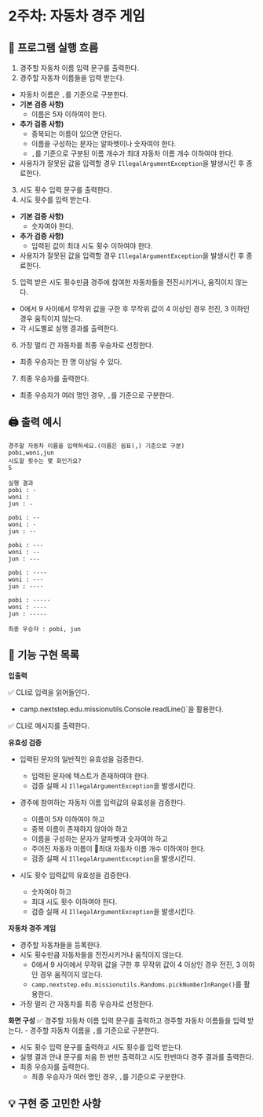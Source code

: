 
# 2주차: 자동차 경주 게임

## 🔄 프로그램 실행 흐름
1. 경주할 자동차 이름 입력 문구를 출력한다.
2. 경주할 자동차 이름들을 입력 받는다.
- 자동차 이름은 `,`를 기준으로 구분한다.
- **기본 검증 사항)**
    - 이름은 5자 이하여야 한다.
- **추가 검증 사항)**
    - 중복되는 이름이 있으면 안된다.
    - 이름을 구성하는 문자는 알파벳이나 숫자여야 한다.
    - `,`를 기준으로 구분된 이름 개수가 최대 자동차 이름 개수 이하여야 한다.
- 사용자가 잘못된 값을 입력할 경우 `IllegalArgumentException`을 발생시킨 후 종료한다.
3. 시도 횟수 입력 문구를 출력한다.
4. 시도 횟수를 입력 받는다.
- **기본 검증 사항)**
    - 숫자여야 한다.
- **추가 검증 사항)**
    - 입력된 값이 최대 시도 횟수 이하여야 한다.
- 사용자가 잘못된 값을 입력할 경우 `IllegalArgumentException`을 발생시킨 후 종료한다.
5. 입력 받은 시도 횟수만큼 경주에 참여한 자동차들을 전진시키거나, 움직이지 않는다.
-  0에서 9 사이에서 무작위 값을 구한 후 무작위 값이 4 이상인 경우 전진, 3 이하인 경우 움직이지 않는다.
- 각 시도별로 실행 결과를 출력한다.
6. 가장 멀리 간 자동차를 최종 우승자로 선정한다.
- 최종 우승자는 한 명 이상일 수 있다.
7. 최종 우승자를 출력한다.
- 최종 우승자가 여러 명인 경우, `,`를 기준으로 구분한다.
## 🖨️ 출력 예시

```
경주할 자동차 이름을 입력하세요.(이름은 쉼표(,) 기준으로 구분)
pobi,woni,jun
시도할 횟수는 몇 회인가요?
5

실행 결과
pobi : -
woni : 
jun : -

pobi : --
woni : -
jun : --

pobi : ---
woni : --
jun : ---

pobi : ----
woni : ---
jun : ----

pobi : -----
woni : ----
jun : -----

최종 우승자 : pobi, jun
```


## 📝 기능 구현 목록

**입출력**

✅ CLI로 입력을 읽어들인다.
- camp.nextstep.edu.missionutils.Console.readLine()`을 활용한다.

✅ CLI로 메시지를 출력한다.

**유효성 검증**
- 입력된 문자의 일반적인 유효성을 검증한다.
    - 입력된 문자에 텍스트가 존재하여야 한다.
    - 검증 실패 시 `IllegalArgumentException`을 발생시킨다.

- 경주에 참여하는 자동차 이름 입력값의 유효성을 검증한다.
    - 이름이 5자 이하여야 하고
    - 중복 이름이 존재하지 않아야 하고
    - 이름을 구성하는 문자가 알파벳과 숫자여야 하고
    - 주어진 자동차 이름이 최대 자동차 이름 개수 이하여야 한다.
    - 검증 실패 시 `IllegalArgumentException`을 발생시킨다.

- 시도 횟수 입력값의 유효성을 검증한다.
    - 숫자여야 하고
    - 최대 시도 횟수 이하여야 한다.
    - 검증 실패 시 `IllegalArgumentException`을 발생시킨다.

**자동차 경주 게임**
- 경주할 자동차들을 등록한다.
- 시도 횟수만큼 자동차들을 전진시키거나 움직이지 않는다.
    - 0에서 9 사이에서 무작위 값을 구한 후 무작위 값이 4 이상인 경우 전진, 3 이하인 경우 움직이지 않는다.
    - `camp.nextstep.edu.missionutils.Randoms.pickNumberInRange()`를 활용한다.
- 가장 멀리 간 자동차를 최종 우승자로 선정한다.

**화면 구성**
✅ 경주할 자동차 이름 입력 문구를 출력하고 경주할 자동차 이름들을 입력 받는다.
    - 경주할 자동차 이름을 `,`를 기준으로 구분한다.
- 시도 횟수 입력 문구를 출력하고 시도 횟수를 입력 받는다.
- 실행 결과 안내 문구를 처음 한 번만 출력하고 시도 한번마다 경주 결과를 출력한다.
- 최종 우승자를 출력한다.
    - 최종 우승자가 여러 명인 경우, `,`를 기준으로 구분한다.

## 💡 구현 중 고민한 사항
